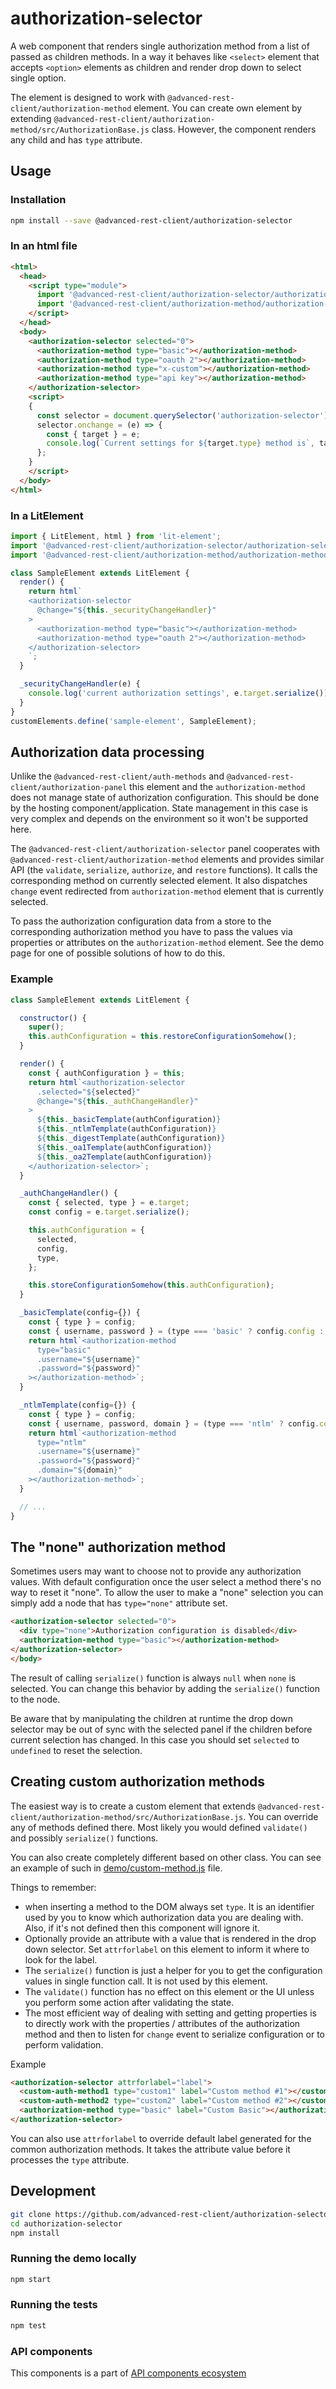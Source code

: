 # authorization-selector

A web component that renders single authorization method from a list of passed as children methods. In a way it behaves like `<select>` element that accepts `<option>` elements as children and render drop down to select single option.

The element is designed to work with `@advanced-rest-client/authorization-method` element. You can create own element by extending `@advanced-rest-client/authorization-method/src/AuthorizationBase.js` class. However, the component renders any child and has `type` attribute.

## Usage

### Installation

```bash
npm install --save @advanced-rest-client/authorization-selector
```

### In an html file

```html
<html>
  <head>
    <script type="module">
      import '@advanced-rest-client/authorization-selector/authorization-selector.js';
      import '@advanced-rest-client/authorization-method/authorization-method.js';
    </script>
  </head>
  <body>
    <authorization-selector selected="0">
      <authorization-method type="basic"></authorization-method>
      <authorization-method type="oauth 2"></authorization-method>
      <authorization-method type="x-custom"></authorization-method>
      <authorization-method type="api key"></authorization-method>
    </authorization-selector>
    <script>
    {
      const selector = document.querySelector('authorization-selector');
      selector.onchange = (e) => {
        const { target } = e;
        console.log(`Current settings for ${target.type} method is`, target.serialize());
      };
    }
    </script>
  </body>
</html>
```

### In a LitElement

```js
import { LitElement, html } from 'lit-element';
import '@advanced-rest-client/authorization-selector/authorization-selector.js';
import '@advanced-rest-client/authorization-method/authorization-method.js';

class SampleElement extends LitElement {
  render() {
    return html`
    <authorization-selector
      @change="${this._securityChangeHandler}"
    >
      <authorization-method type="basic"></authorization-method>
      <authorization-method type="oauth 2"></authorization-method>
    </authorization-selector>
    `;
  }

  _securityChangeHandler(e) {
    console.log('current authorization settings', e.target.serialize());
  }
}
customElements.define('sample-element', SampleElement);
```

## Authorization data processing

Unlike the `@advanced-rest-client/auth-methods` and `@advanced-rest-client/authorization-panel` this element and the `authorization-method` does not manage state of authorization configuration.
This should be done by the hosting component/application. State management in this case is very complex and depends on the environment so it won't be supported here.

The `@advanced-rest-client/authorization-selector` panel cooperates with `@advanced-rest-client/authorization-method` elements and provides similar API (the `validate`, `serialize`, `authorize`, and `restore` functions). It calls the corresponding method on currently selected element. It also dispatches `change` event redirected from `authorization-method` element that is currently selected.

To pass the authorization configuration data from a store to the corresponding authorization method you have to pass the values via properties or attributes on the `authorization-method` element.
See the demo page for one of possible solutions of how to do this.

### Example

```javascript
class SampleElement extends LitElement {

  constructor() {
    super();
    this.authConfiguration = this.restoreConfigurationSomehow();
  }

  render() {
    const { authConfiguration } = this;
    return html`<authorization-selector
      .selected="${selected}"
      @change="${this._authChangeHandler}"
    >
      ${this._basicTemplate(authConfiguration)}
      ${this._ntlmTemplate(authConfiguration)}
      ${this._digestTemplate(authConfiguration)}
      ${this._oa1Template(authConfiguration)}
      ${this._oa2Template(authConfiguration)}
    </authorization-selector>`;
  }

  _authChangeHandler() {
    const { selected, type } = e.target;
    const config = e.target.serialize();

    this.authConfiguration = {
      selected,
      config,
      type,
    };

    this.storeConfigurationSomehow(this.authConfiguration);
  }

  _basicTemplate(config={}) {
    const { type } = config;
    const { username, password } = (type === 'basic' ? config.config : {});
    return html`<authorization-method
      type="basic"
      .username="${username}"
      .password="${password}"
    ></authorization-method>`;
  }

  _ntlmTemplate(config={}) {
    const { type } = config;
    const { username, password, domain } = (type === 'ntlm' ? config.config : {});
    return html`<authorization-method
      type="ntlm"
      .username="${username}"
      .password="${password}"
      .domain="${domain}"
    ></authorization-method>`;
  }

  // ...
}
```

## The "none" authorization method

Sometimes users may want to choose not to provide any authorization values. With default configuration
once the user select a method there's no way to reset it "none".
To allow the user to make a "none" selection you can simply add a node that has `type="none"` attribute set.

```html
<authorization-selector selected="0">
  <div type="none">Authorization configuration is disabled</div>
  <authorization-method type="basic"></authorization-method>
</authorization-selector>
</body>
```

The result of calling `serialize()` function is always `null` when `none` is selected. You can change this behavior by adding the `serialize()` function to the node.

Be aware that by manipulating the children at runtime the drop down selector may be
out of sync with the selected panel if the children before current selection has changed. In this case you should set `selected` to `undefined` to reset the selection.

## Creating custom authorization methods

The easiest way is to create a custom element that extends `@advanced-rest-client/authorization-method/src/AuthorizationBase.js`. You can override any of methods defined there. Most likely you would defined `validate()` and possibly `serialize()` functions.

You can also create completely different based on other class. You can see an example of such in [demo/custom-method.js](demo/custom-method.js) file.

Things to remember:

-   when inserting a method to the DOM always set `type`. It is an identifier used by you to know which authorization data you are dealing with. Also, if it's not defined then this component will ignore it.
-   Optionally provide an attribute with a value that is rendered in the drop down selector. Set `attrforlabel` on this element to inform it where to look for the label.
-   The `serialize()` function is just a helper for you to get the configuration values in single function call. It is not used by this element.
-   The `validate()` function has no effect on this element or the UI unless you perform some action after validating the state.
-   The most efficient way of dealing with setting and getting properties is to directly work with the properties / attributes of the authorization method and then to listen for `change` event to serialize configuration or to perform validation.

Example

```html
<authorization-selector attrforlabel="label">
  <custom-auth-method1 type="custom1" label="Custom method #1"></custom-auth-method1>
  <custom-auth-method2 type="custom2" label="Custom method #2"></custom-auth-method2>
  <authorization-method type="basic" label="Custom Basic"></authorization-method>
</authorization-selector>
```

You can also use `attrforlabel` to override default label generated for the common authorization methods.
It takes the attribute value before it processes the `type` attribute.

## Development

```sh
git clone https://github.com/advanced-rest-client/authorization-selector
cd authorization-selector
npm install
```

### Running the demo locally

```sh
npm start
```

### Running the tests
```sh
npm test
```

### API components

This components is a part of [API components ecosystem](https://elements.advancedrestclient.com/)
